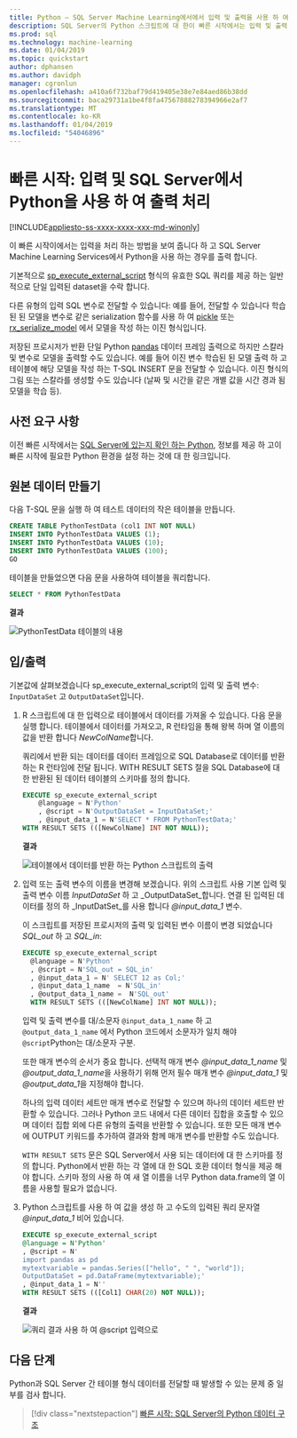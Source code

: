```yaml
---
title: Python – SQL Server Machine Learning에서에서 입력 및 출력을 사용 하 여 작업에 대 한 빠른 시작
description: SQL Server의 Python 스크립트에 대 한이 빠른 시작에서는 입력 및 출력 sp_execute_external_script 시스템 저장 프로시저를 구성 하는 방법에 알아봅니다.
ms.prod: sql
ms.technology: machine-learning
ms.date: 01/04/2019
ms.topic: quickstart
author: dphansen
ms.author: davidph
manager: cgronlun
ms.openlocfilehash: a410a6f732baf79d419405e38e7e84aed86b38dd
ms.sourcegitcommit: baca29731a1be4f8fa47567888278394966e2af7
ms.translationtype: MT
ms.contentlocale: ko-KR
ms.lasthandoff: 01/04/2019
ms.locfileid: "54046896"
---
```

# <a name="quickstart-handle-inputs-and-outputs-using-python-in-sql-server"></a>빠른 시작: 입력 및 SQL Server에서 Python을 사용 하 여 출력 처리
[!INCLUDE[appliesto-ss-xxxx-xxxx-xxx-md-winonly](../../includes/appliesto-ss-xxxx-xxxx-xxx-md-winonly.md)]

이 빠른 시작이에서는 입력을 처리 하는 방법을 보여 줍니다 하 고 SQL Server Machine Learning Services에서 Python을 사용 하는 경우를 출력 합니다.

기본적으로 [sp_execute_external_script](../../relational-databases/system-stored-procedures/sp-execute-external-script-transact-sql.md) 형식의 유효한 SQL 쿼리를 제공 하는 일반적으로 단일 입력된 dataset을 수락 합니다.

다른 유형의 입력 SQL 변수로 전달할 수 있습니다: 예를 들어, 전달할 수 있습니다 학습된 된 모델을 변수로 같은 serialization 함수를 사용 하 여 [pickle](https://docs.python.org/3.0/library/pickle.html) 또는 [rx_serialize_model](https://docs.microsoft.com/machine-learning-server/python-reference/revoscalepy/rx-serialize-model) 에서 모델을 작성 하는 이진 형식입니다.

저장된 프로시저가 반환 단일 Python [pandas](https://pandas.pydata.org/pandas-docs/stable/index.html) 데이터 프레임 출력으로 하지만 스칼라 및 변수로 모델을 출력할 수도 있습니다. 예를 들어 이진 변수 학습된 된 모델 출력 하 고 테이블에 해당 모델을 작성 하는 T-SQL INSERT 문을 전달할 수 있습니다. 이진 형식의 그림 또는 스칼라를 생성할 수도 있습니다 (날짜 및 시간을 같은 개별 값을 시간 경과 됨 모델을 학습 등).

## <a name="prerequisites"></a>사전 요구 사항

이전 빠른 시작에서는 [SQL Server에 있는지 확인 하는 Python](quickstart-python-verify.md), 정보를 제공 하 고이 빠른 시작에 필요한 Python 환경을 설정 하는 것에 대 한 링크입니다.

## <a name="create-the-source-data"></a>원본 데이터 만들기

다음 T-SQL 문을 실행 하 여 테스트 데이터의 작은 테이블을 만듭니다.

```sql
CREATE TABLE PythonTestData (col1 INT NOT NULL)
INSERT INTO PythonTestData VALUES (1);
INSERT INTO PythonTestData VALUES (10);
INSERT INTO PythonTestData VALUES (100);
GO
```

테이블을 만들었으면 다음 문을 사용하여 테이블을 쿼리합니다.
  
```sql
SELECT * FROM PythonTestData
```

**결과**

![PythonTestData 테이블의 내용](./media/select-pythontestdata.png)

## <a name="inputs-and-outputs"></a>입/출력

기본값에 살펴보겠습니다 sp_execute_external_script의 입력 및 출력 변수: `InputDataSet` 고 `OutputDataSet`입니다.

1. R 스크립트에 대 한 입력으로 테이블에서 데이터를 가져올 수 있습니다. 다음 문을 실행 합니다. 테이블에서 데이터를 가져오고, R 런타임을 통해 왕복 하며 열 이름의 값을 반환 합니다 *NewColName*합니다.

    쿼리에서 반환 되는 데이터를 데이터 프레임으로 SQL Database로 데이터를 반환 하는 R 런타임에 전달 됩니다. WITH RESULT SETS 절을 SQL Database에 대 한 반환된 된 데이터 테이블의 스키마를 정의 합니다.

    ```sql
    EXECUTE sp_execute_external_script
        @language = N'Python'
        , @script = N'OutputDataSet = InputDataSet;'
        , @input_data_1 = N'SELECT * FROM PythonTestData;'
    WITH RESULT SETS (([NewColName] INT NOT NULL));
    ```

    **결과**

    ![테이블에서 데이터를 반환 하는 Python 스크립트의 출력](./media/python-output-pythontestdata.png)

2. 입력 또는 출력 변수의 이름을 변경해 보겠습니다. 위의 스크립트 사용 기본 입력 및 출력 변수 이름 _InputDataSet_ 하 고 _OutputDataSet_합니다. 연결 된 입력된 데이터를 정의 하 _InputDatSet_를 사용 합니다 *@input_data_1* 변수.

    이 스크립트를 저장된 프로시저의 출력 및 입력된 변수 이름이 변경 되었습니다 *SQL_out* 하 고 *SQL_in*:

    ```sql
    EXECUTE sp_execute_external_script
      @language = N'Python'
      , @script = N'SQL_out = SQL_in'
      , @input_data_1 = N' SELECT 12 as Col;'
      , @input_data_1_name  = N'SQL_in'
      , @output_data_1_name =  N'SQL_out'
      WITH RESULT SETS (([NewColName] INT NOT NULL));
    ```

    입력 및 출력 변수를 대/소문자 `@input_data_1_name` 하 고 `@output_data_1_name` 에서 Python 코드에서 소문자가 일치 해야 `@script`Python는 대/소문자 구분.

    또한 매개 변수의 순서가 중요 합니다. 선택적 매개 변수 *@input_data_1_name* 및 *@output_data_1_name*을 사용하기 위해 먼저 필수 매개 변수 *@input_data_1* 및 *@output_data_1*을 지정해야 합니다.

    하나의 입력 데이터 세트만 매개 변수로 전달할 수 있으며 하나의 데이터 세트만 반환할 수 있습니다. 그러나 Python 코드 내에서 다른 데이터 집합을 호출할 수 있으며 데이터 집합 외에 다른 유형의 출력을 반환할 수 있습니다. 또한 모든 매개 변수에 OUTPUT 키워드를 추가하여 결과와 함께 매개 변수를 반환할 수도 있습니다. 

    `WITH RESULT SETS` 문은 SQL Server에서 사용 되는 데이터에 대 한 스키마를 정의 합니다. Python에서 반환 하는 각 열에 대 한 SQL 호환 데이터 형식을 제공 해야 합니다. 스키마 정의 사용 하 여 새 열 이름을 너무 Python data.frame의 열 이름을 사용할 필요가 없습니다.

3. Python 스크립트를 사용 하 여 값을 생성 하 고 수도의 입력된 쿼리 문자열 _@input_data_1_ 비어 있습니다.

    ```sql
    EXECUTE sp_execute_external_script
    @language = N'Python'
    , @script = N'
    import pandas as pd
    mytextvariable = pandas.Series(["hello", " ", "world"]);
    OutputDataSet = pd.DataFrame(mytextvariable);'
    , @input_data_1 = N''
    WITH RESULT SETS (([Col1] CHAR(20) NOT NULL));
    ```

    **결과**

    ![쿼리 결과 사용 하 여 @script 입력으로](./media/python-data-generated-output.png)

## <a name="next-steps"></a>다음 단계

Python과 SQL Server 간 테이블 형식 데이터를 전달할 때 발생할 수 있는 문제 중 일부를 검사 합니다.

> [!div class="nextstepaction"]
> [빠른 시작: SQL Server의 Python 데이터 구조](quickstart-python-data-structures.md)